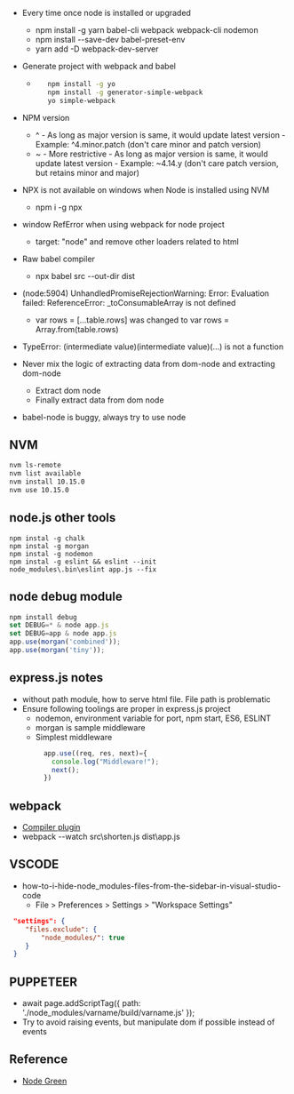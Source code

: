 * Every time once node is installed or upgraded
  * npm install -g yarn babel-cli webpack webpack-cli nodemon
  * npm install --save-dev babel-preset-env
  * yarn add -D webpack-dev-server 
  
* Generate project with webpack and babel
  * ```bash
       npm install -g yo
       npm install -g generator-simple-webpack
       yo simple-webpack
    ```
* NPM version
  * ^ - As long as major version is same, it would update latest version - Example: ^4.minor.patch (don't care minor and patch version)
  * ~ - More restrictive - As long as major version is same, it would update latest version  - Example: ~4.14.y (don't care patch version, but retains minor and major)

* NPX is not available on windows when Node is installed using NVM
  * npm i -g npx

* window RefError when using webpack for node project
  * target: "node" and remove other loaders related to html
  
* Raw babel compiler
  * npx babel src --out-dir dist

* (node:5904) UnhandledPromiseRejectionWarning: Error: Evaluation failed: ReferenceError: _toConsumableArray is not defined
  *   var rows = [...table.rows] was changed to var rows = Array.from(table.rows)

* TypeError: (intermediate value)(intermediate value)(...) is not a function

* Never mix the logic of extracting data from dom-node and extracting dom-node
  * Extract dom node
  * Finally extract data from dom node

* babel-node is buggy, always try to use node    

## NVM
```bash
nvm ls-remote
nvm list available
nvm install 10.15.0
nvm use 10.15.0
```

## node.js other tools
```
npm instal -g chalk
npm instal -g morgan
npm instal -g nodemon
npm instal -g eslint && eslint --init
node_modules\.bin\eslint app.js --fix
```

## node debug module
```javascript
npm install debug
set DEBUG=* & node app.js
set DEBUG=app & node app.js
app.use(morgan('combined'));
app.use(morgan('tiny'));
```


## express.js notes
* without path module, how to serve html file. File path is problematic
* Ensure following toolings are proper in express.js project
  * nodemon, environment variable for port, npm start, ES6, ESLINT
  * morgan is sample middleware
  * Simplest middleware
    ```js
      app.use((req, res, next)={
        console.log("Middleware!");
        next();
      })
    ```

## webpack
  * [Compiler plugin](https://github.com/webpack/docs/wiki/plugins)
  * webpack --watch src\shorten.js dist\app.js

## VSCODE
* how-to-i-hide-node_modules-files-from-the-sidebar-in-visual-studio-code
  * File > Preferences > Settings > "Workspace Settings"
```json
 "settings": {
	"files.exclude": {
		"node_modules/": true
	}	
 }
```

## PUPPETEER
* await page.addScriptTag({ path: './node_modules/varname/build/varname.js' });
* Try to avoid raising events, but manipulate dom if possible instead of events

## Reference
* [Node Green](http://node.green)